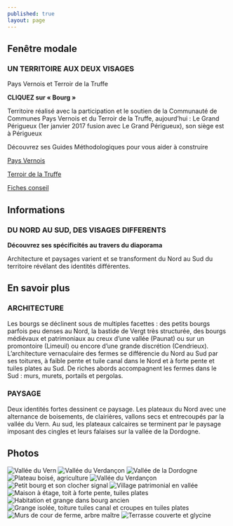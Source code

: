 ```yaml
---
published: true
layout: page
---
```



## Fenêtre modale

### UN TERRITOIRE AUX DEUX VISAGES

Pays Vernois et Terroir de la Truffe

**CLIQUEZ sur « Bourg »**

Territoire réalisé avec la participation et le soutien de la Communauté de Communes Pays Vernois et du Terroir de la Truffe, aujourd’hui : Le Grand Périgueux (1er janvier 2017 fusion avec Le Grand Périgueux), son siège est à Périgueux

Découvrez ses Guides Méthodologiques pour vous aider à construire

<a href="https://https://fr.calameo.com/read/004999995cd529ee1a16d " target="_blank">Pays Vernois </a>

<a href="https://fr.calameo.com/read/004999995c0750a2fc642 " target="_blank">Terroir de la Truffe </a>

<a href="http://cauedordogne.com/25-fiches-conseils/ " target="_blank">Fiches conseil </a>



## Informations

### DU NORD AU SUD, DES VISAGES DIFFERENTS
**Découvrez ses spécificités au travers du diaporama**

Architecture et paysages varient et se transforment du Nord au Sud du territoire révélant des identités différentes.

## En savoir plus

### ARCHITECTURE
Les bourgs se déclinent sous de multiples facettes : des petits bourgs parfois peu denses au Nord, la bastide de Vergt très structurée, des bourgs médiévaux et patrimoniaux au creux d’une vallée (Paunat) ou sur un promontoire (Limeuil) ou encore d’une grande discrétion (Cendrieux). 
L’architecture vernaculaire des fermes se différencie du Nord au Sud par ses toitures, à faible pente et tuile canal dans le Nord et à forte pente et tuiles plates au Sud. De riches abords accompagnent les fermes dans le Sud : murs, murets, portails et pergolas.

### PAYSAGE
Deux identités fortes dessinent ce paysage. 
Les plateaux du Nord avec une alternance de boisements, de clairières, vallons secs et entrecoupés par la vallée du Vern.
Au sud, les plateaux calcaires se terminent par le paysage imposant des cingles et leurs falaises sur la vallée de la Dordogne.

## Photos

![Vallée du Vern](/data/images/24/portrait/20_PORTRAIT_01.jpg)
![Vallée du Verdançon](/data/images/24/portrait/20_PORTRAIT_02.jpg)
![Vallée de la Dordogne](/data/images/24/portrait/20_PORTRAIT_03.jpg)
![Plateau boisé, agriculture](/data/images/24/portrait/20_PORTRAIT_04.jpg)
![Vallée du Verdançon](/data/images/24/portrait/20_PORTRAIT_05.jpg)
![Petit bourg et son clocher signal](/data/images/24/portrait/20_PORTRAIT_06.jpg)
![Village patrimonial en vallée](/data/images/24/portrait/20_PORTRAIT_07.jpg)
![Maison à étage, toit à forte pente, tuiles plates](/data/images/24/portrait/20_PORTRAIT_08.jpg)
![Habitation et grange dans bourg ancien](/data/images/24/portrait/20_PORTRAIT_09.jpg)
![Grange isolée, toiture tuiles canal et croupes en tuiles plates](/data/images/24/portrait/20_PORTRAIT_10.jpg)
![Murs de cour de ferme, arbre maître](/data/images/24/portrait/20_PORTRAIT_11.jpg)
![Terrasse couverte et glycine](/data/images/24/portrait/20_PORTRAIT_12.jpg)
